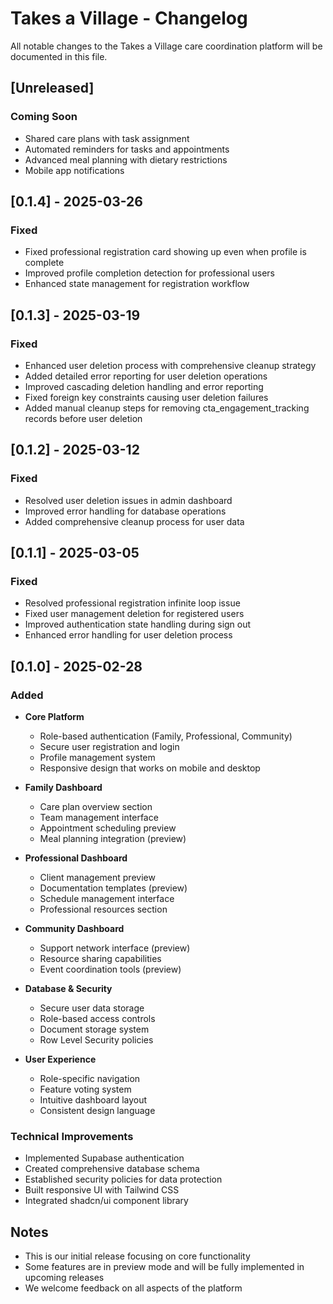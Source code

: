 
# Takes a Village - Changelog

All notable changes to the Takes a Village care coordination platform will be documented in this file.

## [Unreleased]

### Coming Soon
- Shared care plans with task assignment
- Automated reminders for tasks and appointments
- Advanced meal planning with dietary restrictions
- Mobile app notifications

## [0.1.4] - 2025-03-26

### Fixed
- Fixed professional registration card showing up even when profile is complete
- Improved profile completion detection for professional users
- Enhanced state management for registration workflow

## [0.1.3] - 2025-03-19

### Fixed
- Enhanced user deletion process with comprehensive cleanup strategy
- Added detailed error reporting for user deletion operations 
- Improved cascading deletion handling and error reporting
- Fixed foreign key constraints causing user deletion failures
- Added manual cleanup steps for removing cta_engagement_tracking records before user deletion

## [0.1.2] - 2025-03-12

### Fixed
- Resolved user deletion issues in admin dashboard
- Improved error handling for database operations
- Added comprehensive cleanup process for user data

## [0.1.1] - 2025-03-05

### Fixed
- Resolved professional registration infinite loop issue
- Fixed user management deletion for registered users
- Improved authentication state handling during sign out
- Enhanced error handling for user deletion process

## [0.1.0] - 2025-02-28

### Added
- **Core Platform**
  - Role-based authentication (Family, Professional, Community)
  - Secure user registration and login
  - Profile management system
  - Responsive design that works on mobile and desktop

- **Family Dashboard**
  - Care plan overview section
  - Team management interface
  - Appointment scheduling preview
  - Meal planning integration (preview)

- **Professional Dashboard**
  - Client management preview
  - Documentation templates (preview)
  - Schedule management interface
  - Professional resources section

- **Community Dashboard**
  - Support network interface (preview)
  - Resource sharing capabilities
  - Event coordination tools (preview)

- **Database & Security**
  - Secure user data storage
  - Role-based access controls
  - Document storage system
  - Row Level Security policies

- **User Experience**
  - Role-specific navigation
  - Feature voting system
  - Intuitive dashboard layout
  - Consistent design language

### Technical Improvements
- Implemented Supabase authentication
- Created comprehensive database schema
- Established security policies for data protection
- Built responsive UI with Tailwind CSS
- Integrated shadcn/ui component library

## Notes
- This is our initial release focusing on core functionality
- Some features are in preview mode and will be fully implemented in upcoming releases
- We welcome feedback on all aspects of the platform
